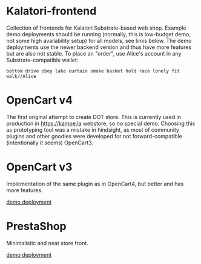 # Kalatori-frontend
Collection of frontends for Kalatori Substrate-based web shop. Example demo deployments should be running (normally, this is low-budget demo, not some high availability setup) for all models, see links below. The demo deployments use the newer backend version and thus have more features but are also not stable. To place an "order", use Alice's account in any Substrate-compatible wallet:

`bottom drive obey lake curtain smoke basket hold race lonely fit walk//Alice`

# OpenCart v4

The first original attempt to create DOT store. This is currently used in production in https://kampe.la webstore, so no special demo. Choosing this as prototyping tool was a mistake in hindsight, as most of community plugins and other goodies were developed for not forward-compatible (intentionally it seems) OpenCart3.

# OpenCart v3

Implementation of the same plugin as in OpenCart4, but better and has more features.

[demo deployment](https://opencart3.zymologia.fi)

# PrestaShop

Minimalistic and neat store front.

[demo deployment](https://dev-prestashop.zymologia.fi)
